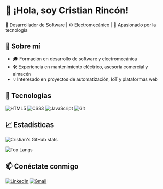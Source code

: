 # 👋 ¡Hola, soy Cristian Rincón!

🎯 Desarrollador de Software | ⚙️ Electromecánico | 🌱 Apasionado por la tecnología

## 🚀 Sobre mí
- 🎓 Formación en desarrollo de software y electromecánica
- 🛠️ Experiencia en mantenimiento eléctrico, asesoría comercial y almacén
- 💡 Interesado en proyectos de automatización, IoT y plataformas web

## 🧰 Tecnologías
![HTML5](https://img.shields.io/badge/HTML5-E34F26?style=flat&logo=html5&logoColor=white)
![CSS3](https://img.shields.io/badge/CSS3-1572B6?style=flat&logo=css3&logoColor=white)
![JavaScript](https://img.shields.io/badge/JavaScript-F7DF1E?style=flat&logo=javascript&logoColor=black)
![Git](https://img.shields.io/badge/Git-F05032?style=flat&logo=git&logoColor=white)

## 📈 Estadísticas
![Cristian's GitHub stats](https://github-readme-stats.vercel.app/api?username=tu-usuario&show_icons=true&theme=radical)

![Top Langs](https://github-readme-stats.vercel.app/api/top-langs/?username=tu-usuario&layout=compact&theme=radical)

## 📫 Conéctate conmigo
[![LinkedIn](https://img.shields.io/badge/LinkedIn-blue?style=flat&logo=linkedin&logoColor=white)](https://linkedin.com/in/tu-linkedin)
[![Gmail](https://img.shields.io/badge/Gmail-D14836?style=flat&logo=gmail&logoColor=white)](mailto:tuemail@gmail.com)
